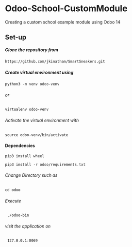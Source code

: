 # Odoo-School-CustomModule
Creating a custom school example module using Odoo 14

## Set-up

##### Clone the repository from 
``` 
https://github.com/jkinathan/SmartSneakers.git 
```

##### Create virtual environment using 
```
python3 -m venv odoo-venv 
```
###### or
```
virtualenv odoo-venv 
```
###### Activate the virtual environment with

``` 
source odoo-venv/bin/activate 
```

#### Dependencies

``` 
pip3 install wheel 
```

``` 
pip3 install -r odoo/requirements.txt 
```

###### Change Directory such as 
``` 
cd odoo 
```

###### Execute 
```
 ./odoo-bin 
```

###### visit the application on 
```
 127.0.0.1:8069 
```